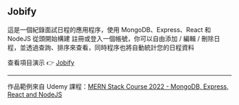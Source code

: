 ## Jobify

這是一個紀錄面試日程的應用程序，使用 MongoDB、Express、React 和 NodeJS 從頭開始構建
註冊或登入一個帳號，你可以自由添加 / 編輯 / 刪除日程，並透過查詢、排序來查看，同時程序也將自動統計您的日程資料

查看項目演示 👉 [Jobify](https://jobify.onrender.com/ 'Jobify')

---

作品範例來自 Udemy 課程：[MERN Stack Course 2022 - MongoDB, Express, React and NodeJS](https://www.udemy.com/share/105HjC3@TL9nn4lxZGXzFFGBGLSSb5XTc-19LhMj9yJHMcNvnaW0RmpcCaOBHPzLSMz-_xhjzw==/ 'MERN Stack Course 2022 - MongoDB, Express, React and NodeJS')
